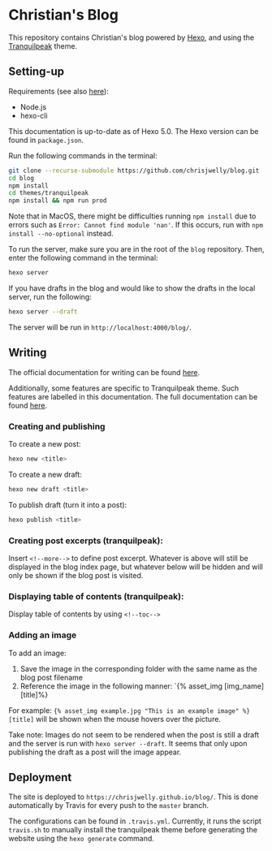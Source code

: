 # Christian's Blog
This repository contains Christian's blog powered by [Hexo](hexo.io), and using the [Tranquilpeak](https://github.com/LouisBarranqueiro/hexo-theme-tranquilpeak) theme.

## Setting-up
Requirements (see also [here](https://hexo.io/docs/#Requirements)):
* Node.js
* hexo-cli

This documentation is up-to-date as of Hexo 5.0. The Hexo version can be found in `package.json`.

Run the following commands in the terminal:
```bash
git clone --recurse-submodule https://github.com/chrisjwelly/blog.git
cd blog
npm install
cd themes/tranquilpeak
npm install && npm run prod
```

Note that in MacOS, there might be difficulties running `npm install` due to errors such as `Error: Cannot find module 'nan'`. If this occurs, run with `npm install --no-optional` instead.

To run the server, make sure you are in the root of the `blog` repository. Then, enter the following command in the terminal:
```bash
hexo server
```

If you have drafts in the blog and would like to show the drafts in the local server, run the following:
```bash
hexo server --draft
```

The server will be run in `http://localhost:4000/blog/`.

## Writing
The official documentation for writing can be found [here](https://hexo.io/docs/writing). 

Additionally, some features are specific to Tranquilpeak theme. Such features are labelled in this documentation. The full documentation can be found [here](https://github.com/LouisBarranqueiro/hexo-theme-tranquilpeak/blob/master/DOCUMENTATION.md).

### Creating and publishing
To create a new post:
```bash
hexo new <title>
```

To create a new draft:
```bash
hexo new draft <title>
```

To publish draft (turn it into a post):
```bash
hexo publish <title>
```

### Creating post excerpts (tranquilpeak):
Insert `<!--more-->` to define post excerpt. Whatever is above will still be displayed in the blog index page, but whatever below will be hidden and will only be shown if the blog post is visited.

### Displaying table of contents (tranquilpeak):
Display table of contents by using `<!--toc-->`

### Adding an image
To add an image:
1. Save the image in the corresponding folder with the same name as the blog post filename
2. Reference the image in the following manner: `{% asset_img [img_name] [title]%}

For example: `{% asset_img example.jpg "This is an example image" %}`
`[title]` will be shown when the mouse hovers over the picture.

Take note: Images do not seem to be rendered when the post is still a draft and the server is run with `hexo server --draft`. It seems that only upon publishing the draft as a post will the image appear.

## Deployment
The site is deployed to `https://chrisjwelly.github.io/blog/`. This is done automatically by Travis for every push to the `master` branch.

The configurations can be found in `.travis.yml`. Currently, it runs the script `travis.sh` to manually install the tranquilpeak theme before generating the website using the `hexo generate` command.
